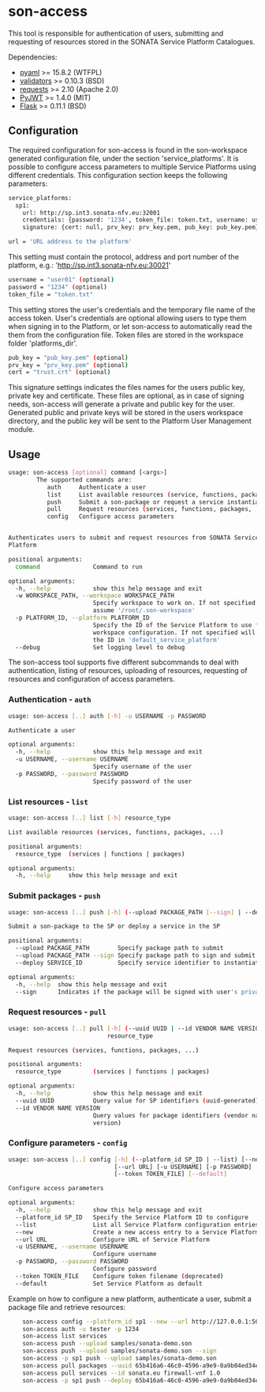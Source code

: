 # son-access

This tool is responsible for authentication of users, submitting and requesting of resources
stored in the SONATA Service Platform Catalogues.

Dependencies:
* [pyaml](https://pypi.python.org/pypi/pyaml/) >= 15.8.2 (WTFPL)
* [validators](https://pypi.python.org/pypi/validators) >= 0.10.3 (BSD)
* [requests](https://pypi.python.org/pypi/requests) >= 2.10 (Apache 2.0)
* [PyJWT](https://pypi.python.org/pypi/PyJWT/1.4.0) >= 1.4.0 (MIT)
* [Flask](http://flask.pocoo.org/) >= 0.11.1 (BSD)

## Configuration

The required configuration for son-access is found in the son-workspace generated configuration file, under the section 'service_platforms'. It is possible to configure access parameters to multiple Service Platforms using different credentials. This configuration section keeps the following parameters:
```sh
service_platforms:
  sp1:
    url: http://sp.int3.sonata-nfv.eu:32001
    credentials: {password: '1234', token_file: token.txt, username: user01}
    signature: {cert: null, prv_key: prv_key.pem, pub_key: pub_key.pem}
```

```sh
url = 'URL address to the platform'
```
This setting must contain the protocol, address and port number of the platform, e.g.: 'http://sp.int3.sonata-nfv.eu:30021'

```sh
username = "user01" (optional)
password = "1234" (optional)
token_file = "token.txt"
```
This setting stores the user's credentials and the temporary file name of the access token.
User's credentials are optional allowing users to type them when signing in to the Platform, or let son-access to automatically read the them from the configuration file.
Token files are stored in the workspace folder 'platforms_dir'.

```sh
pub_key = "pub_key.pem" (optional)
prv_key = "prv_key.pem" (optional)
cert = "trust.crt" (optional)
```
This signature settings indicates the files names for the users public key, private key and certificate. These files are optional, as in case of signing needs, son-access will generate a private and public key for the user.
Generated public and private keys will be stored in the users workspace directory, and the public key will be sent to the Platform User Management module.

## Usage
```sh
usage: son-access [optional] command [<args>]
        The supported commands are:
           auth     Authenticate a user
           list     List available resources (service, functions, packages, ...)
           push     Submit a son-package or request a service instantiation
           pull     Request resources (services, functions, packages, ...)
           config   Configure access parameters


Authenticates users to submit and request resources from SONATA Service
Platform

positional arguments:
  command               Command to run

optional arguments:
  -h, --help            show this help message and exit
  -w WORKSPACE_PATH, --workspace WORKSPACE_PATH
                        Specify workspace to work on. If not specified will
                        assume '/root/.son-workspace'
  -p PLATFORM_ID, --platform PLATFORM_ID
                        Specify the ID of the Service Platform to use from
                        workspace configuration. If not specified will assume
                        the ID in 'default_service_platform'
  --debug               Set logging level to debug
```

The son-access tool supports five different subcommands to deal with authentication, listing of resources, uploading of resources, requesting of resources and configuration of access parameters.

### Authentication - `auth`
```sh
usage: son-access [..] auth [-h] -u USERNAME -p PASSWORD

Authenticate a user

optional arguments:
  -h, --help            show this help message and exit
  -u USERNAME, --username USERNAME
                        Specify username of the user
  -p PASSWORD, --password PASSWORD
                        Specify password of the user
```

### List resources - `list`
```sh
usage: son-access [..] list [-h] resource_type

List available resources (services, functions, packages, ...)

positional arguments:
  resource_type  (services | functions | packages)

optional arguments:
  -h, --help     show this help message and exit
```

### Submit packages - `push`
```sh
usage: son-access [..] push [-h] (--upload PACKAGE_PATH [--sign] | --deploy SERVICE_ID)

Submit a son-package to the SP or deploy a service in the SP

positional arguments:
  --upload PACKAGE_PATH        Specify package path to submit
  --upload PACKAGE_PATH --sign Specify package path to sign and submit
  --deploy SERVICE_ID          Specify service identifier to instantiate

optional arguments:
  -h, --help  show this help message and exit
  --sign      Indicates if the package will be signed with user's private key
```

### Request resources - `pull`
```sh
usage: son-access [..] pull [-h] (--uuid UUID | --id VENDOR NAME VERSION)
                            resource_type

Request resources (services, functions, packages, ...)

positional arguments:
  resource_type         (services | functions | packages)

optional arguments:
  -h, --help            show this help message and exit
  --uuid UUID           Query value for SP identifiers (uuid-generated)
  --id VENDOR NAME VERSION
                        Query values for package identifiers (vendor name
                        version)
```

### Configure parameters - `config`
```sh
usage: son-access [..] config [-h] (--platform_id SP_ID | --list) [--new]
                              [--url URL] [-u USERNAME] [-p PASSWORD]
                              [--token TOKEN_FILE] [--default]

Configure access parameters

optional arguments:
  -h, --help            show this help message and exit
  --platform_id SP_ID   Specify the Service Platform ID to configure
  --list                List all Service Platform configuration entries
  --new                 Create a new access entry to a Service Platform
  --url URL             Configure URL of Service Platform
  -u USERNAME, --username USERNAME
                        Configure username
  -p PASSWORD, --password PASSWORD
                        Configure password
  --token TOKEN_FILE    Configure token filename (deprecated)
  --default             Set Service Platform as default
```

Example on how to configure a new platform, authenticate a user, submit a package file and retrieve resources:
```sh
    son-access config --platform_id sp1 --new --url http://127.0.0.1:5001 --default
    son-access auth -u tester -p 1234
    son-access list services
    son-access push --upload samples/sonata-demo.son
    son-access push --upload samples/sonata-demo.son --sign
    son-access -p sp1 push --upload samples/sonata-demo.son
    son-access pull packages --uuid 65b416a6-46c0-4596-a9e9-0a9b04ed34ea
    son-access pull services --id sonata.eu firewall-vnf 1.0
    son-access -p sp1 push --deploy 65b416a6-46c0-4596-a9e9-0a9b04ed34ea
```


